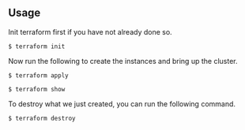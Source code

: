 ## Usage

Init terraform first if you have not already done so.

```
$ terraform init
```

Now run the following to create the instances and bring up the cluster.

```
$ terraform apply
```


```
$ terraform show
```
To destroy what we just created, you can run the following command.

```
$ terraform destroy
```

